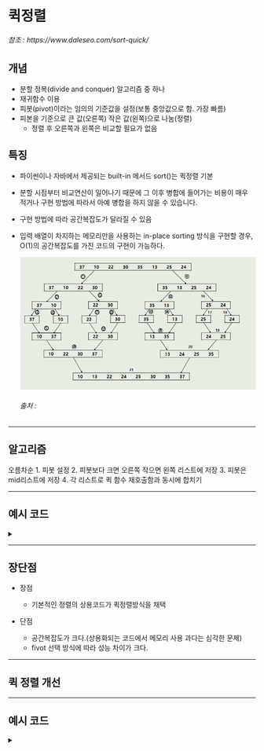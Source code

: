 # 퀵정렬
<h6>참조 : https://www.daleseo.com/sort-quick/</h6>
<h2>개념</h2>

- 분할 정복(divide and conquer) 알고리즘 중 하나
- 재귀함수 이용
- 피봇(pivot)이라는 임의의 기준값을 설정(보통 중앙값으로 함. 가장 빠름)
- 피본을 기준으로 큰 값(오른쪽) 작은 값(왼쪽)으로 나눔(정렬)
    - 정렬 후 오른쪽과 왼쪽은 비교할 필요가 없음

<h2>특징</h2>

- 파이썬이나 자바에서 제공되는 built-in 메서드 sort()는 퀵정렬 기본
- 분할 시점부터 비교연산이 일어나기 때문에 그 이후 병합에 들어가는 비용이 매우 적거나 구현 방법에 따라서 아예 병합을 하지 않을 수 있습니다.
- 구현 방법에 따라 공간복잡도가 달라질 수 있음
- 입력 배열이 차지하는 메모리만을 사용하는 in-place sorting 방식을 구현할 경우, O(1)의 공간복잡도를 가진 코드의 구현이 가능하다.

  ![Alt text](../../../img/mergesort.PNG)
  
  <h6>출처 :  </h6>
---
<h2>알고리즘</h2>
오름차순
1. 피봇 설정
2. 피봇보다 크면 오른쪽 작으면 왼쪽 리스트에 저장
3. 피봇은 mid리스트에 저장
4. 각 리스트로 퀵 함수 재호출함과 동시에 합치기

---

<h2>예시 코드</h2> 
<details>
<summary> </summary>
<div markdown="1">

```python
def quick_sort(arr):
  if len(arr) <2:
    return arr

  fvt_idx = len(arr)//2
  leftlist, midlist, rightlist = [], [arr[fvt_idx]], []

  for el in arr:
    if arr[fvt_idx] > el:
      leftlist.append(el)
    elif arr[fvt_idx] < el:
      rightlist.append(el)

  return quick_sort(leftlist) + quick_sort(midlist) + quick_sort(rightlist)

```

</div>
</details>

---

<h2>장단점</h2>

- 장점
  - 기본적인 정렬의 상용코드가 퀵정렬방식을 채택

- 단점
  - 공간복잡도가 크다.(상용화되는 코드에서 메모리 사용 과다는 심각한 문제)
  - fivot 선택 방식에 따라 성능 차이가 크다.
---

<h2>퀵 정렬 개선 </h2>


---

<h2>예시 코드</h2> 
<details>
<summary> </summary>
<div markdown="1">

```python


```





<h2> 복잡도 </h2>
- 이상적인 경우 O(nlogn)
- 최악의 경우 O(n**2)
<details>
<summary> </summary>
<div markdown="1">



</div>
</details>


---